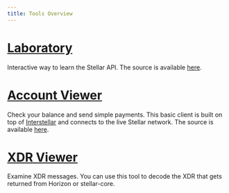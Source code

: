 ```yaml
---
title: Tools Overview
---
```

# [Laboratory](https://www.stellar.org/laboratory)
Interactive way to learn the Stellar API. The source is available [here](https://github.com/stellar/laboratory).

# [Account Viewer](https://www.stellar.org/account-viewer/)
Check your balance and send simple payments. This basic client is built on top of [Interstellar](https://github.com/stellar/interstellar) and connects to the live Stellar network. The source is available [here](https://github.com/stellar/account-viewer).

# [XDR Viewer](https://stellar.github.io/xdr-viewer/)
Examine XDR messages. You can use this tool to decode the XDR that gets returned from Horizon or stellar-core.
